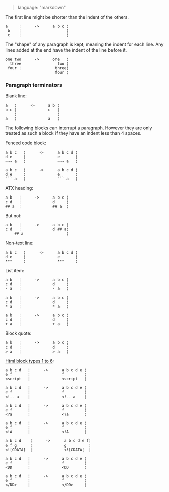 > language: "markdown"

The first line might be shorter than the indent of the others.

    a     ¦      ->      a b c ¦
     b    ¦                    ¦
     c    ¦                    ¦

The "shape" of any paragraph is kept; meaning the indent for each line. Any
lines added at the end have the indent of the line before it.

    one two      ->      one   ¦
      three                two ¦
     four ¦               three¦
                          four ¦

### Paragraph terminators ###

Blank line:

    a   ¦      ->      a b ¦
    b c ¦              c   ¦
        ¦                  ¦
    a   ¦              a   ¦

The following blocks can interrupt a paragraph. However they are only treated as
such a block if they have an indent less than 4 spaces.

Fenced code block:

    a b c   ¦      ->      a b c d ¦
    d e     ¦              e       ¦
    ~~~ a   ¦              ~~~ a   ¦

    a b c   ¦      ->      a b c d ¦
    d e     ¦              e       ¦
    ``` a   ¦              ``` a   ¦

ATX heading:

    a b   ¦      ->      a b c ¦
    c d   ¦              d     ¦
    ## a  ¦              ## a  ¦

But not:

    a b   ¦      ->      a b c ¦
    c d   ¦              d ## a¦
        ## a                   ¦


Non-text line:

    a b c   ¦      ->      a b c d ¦
    d e     ¦              e       ¦
    ***     ¦              ***     ¦

List item:

    a b   ¦      ->      a b c ¦
    c d   ¦              d     ¦
    - a   ¦              - a   ¦

    a b   ¦      ->      a b c ¦
    c d   ¦              d     ¦
    * a   ¦              * a   ¦

    a b   ¦      ->      a b c ¦
    c d   ¦              d     ¦
    + a   ¦              + a   ¦

Block quote:

    a b   ¦      ->      a b c ¦
    c d   ¦              d     ¦
    > a   ¦              > a   ¦

[Html block types 1 to 6](http://spec.commonmark.org/0.28/#html-block):

    a b c d   ¦      ->      a b c d e ¦
    e f       ¦              f         ¦
    <script   ¦              <script   ¦

    a b c d   ¦      ->      a b c d e ¦
    e f       ¦              f         ¦
    <!-- a    ¦              <!-- a    ¦

    a b c d   ¦      ->      a b c d e ¦
    e f       ¦              f         ¦
    <?a       ¦              <?a       ¦

    a b c d   ¦      ->      a b c d e ¦
    e f       ¦              f         ¦
    <!A       ¦              <!A       ¦

    a b c d    ¦      ->      a b c d e f¦
    e f g      ¦              g          ¦
    <![CDATA[  ¦              <![CDATA[  ¦

    a b c d   ¦      ->      a b c d e ¦
    e f       ¦              f         ¦
    <DD       ¦              <DD       ¦

    a b c d   ¦      ->      a b c d e ¦
    e f       ¦              f         ¦
    </DD>     ¦              </DD>     ¦
